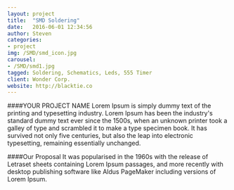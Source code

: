 ```yaml
---
layout: project
title:  "SMD Soldering"
date:   2016-06-01 12:34:56
author: Steven
categories:
- project
img: /SMD/smd_icon.jpg
carousel:
- /SMD/smd1.jpg
tagged: Soldering, Schematics, Leds, 555 Timer
client: Wonder Corp.
website: http://blacktie.co
---
```

####YOUR PROJECT NAME
Lorem Ipsum is simply dummy text of the printing and typesetting industry. Lorem Ipsum has been the industry's standard dummy text ever since the 1500s, when an unknown printer took a galley of type and scrambled it to make a type specimen book. It has survived not only five centuries, but also the leap into electronic typesetting, remaining essentially unchanged.

####Our Proposal
It was popularised in the 1960s with the release of Letraset sheets containing Lorem Ipsum passages, and more recently with desktop publishing software like Aldus PageMaker including versions of Lorem Ipsum.
